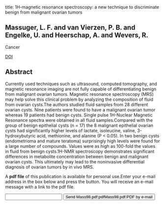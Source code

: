 title: 1H-magnetic resonance spectroscopy: a new technique to discriminate benign from malignant ovarian tumors

## Massuger, L. F. and van Vierzen, P. B. and Engelke, U. and Heerschap, A. and Wevers, R.
Cancer

<a href="https://doi.org/10.1002/(SICI)1097-0142(19980501)82:9<1731::AID-CNCR20>3.0.CO;2-4">DOI</a>

## Abstract
Currently used techniques such as ultrasound, computed tomography, and magnetic resonance imaging are not fully capable of differentiating benign from malignant ovarian tumors. Magnetic resonance spectroscopy (MRS) may help solve this clinical problem by analyzing the composition of fluid from ovarian cysts.The authors studied fluid samples from 28 different ovarian cysts. Nine patients were found to have a malignant ovarian tumor whereas 19 patients had benign cysts. Single pulse 1H-Nuclear Magnetic Resonance spectra were obtained in all fluid samples.Compared with the group of benign epithelial cysts (n = 17) the 8 malignant epithelial ovarian cysts had significantly higher levels of lactate, isoleucine, valine, 3-hydroxybutyric acid, methionine, and alanine (P < 0.05). In two benign cysts (endometrioma and mature teratoma) surprisingly high levels were found for a large number of compounds. Values were as high as 100-fold the values in fluid from benign cysts.1H-NMR spectroscopy demonstrates significant differences in metabolite concentration between benign and malignant ovarian cysts. This ultimately may lead to the noninvasive differential diagnosis of ovarian tumors by in vivo MRS.

A <b>pdf file</b> of this publication is available for personal use.Enter your e-mail address in the box below and press the button. You will receive an e-mail message with a link to the pdf file.
<form action="sender.php">  <input type="text" name="email">  <input type="submit" value="Send Mass98.pdf:pdfMass98.pdf:PDF by e-mail"></form>